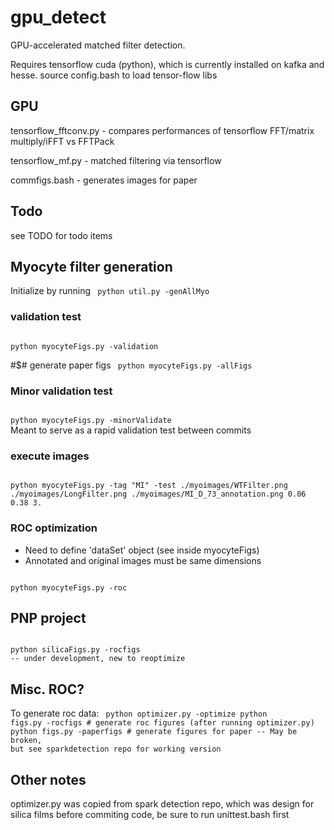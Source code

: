 
# gpu_detect
GPU-accelerated matched filter detection.

Requires tensorflow cuda (python), which is currently installed on kafka and hesse.
source config.bash to load tensor-flow libs


## GPU 
tensorflow_fftconv.py - compares performances of tensorflow FFT/matrix multiply/iFFT vs FFTPack

tensorflow_mf.py - matched filtering via tensorflow

commfigs.bash - generates images for paper 

## Todo
see TODO for todo items 

## Myocyte filter generation
Initialize by running
<code>
python util.py -genAllMyo
</code>

### validation test
<code>
python myocyteFigs.py -validation
</code>

#$# generate paper figs
<code>
python myocyteFigs.py -allFigs 
</code>

### Minor validation test
<code>
python myocyteFigs.py -minorValidate
</code>
Meant to serve as a rapid validation test between commits

### execute images 
<code>
python myocyteFigs.py -tag "MI" -test ./myoimages/WTFilter.png ./myoimages/LongFilter.png ./myoimages/MI_D_73_annotation.png 0.06 0.38 3.
</code>

### ROC optimization
- Need to define 'dataSet' object (see inside myocyteFigs)
- Annotated and original images must be same dimensions 
<code>
python myocyteFigs.py -roc
</code>


## PNP project
<code>
python silicaFigs.py -rocfigs 
-- under development, new to reoptimize
</code>

## Misc. ROC? 
To generate roc data:
<code>
python optimizer.py -optimize
python figs.py -rocfigs # generate roc figures (after running optimizer.py)
python figs.py -paperfigs # generate figures for paper
-- May be broken, but see sparkdetection repo for working version 
</code>

## Other notes
optimizer.py was copied from spark detection repo, which was design for silica films 
before commiting code, be sure to run unittest.bash first 


